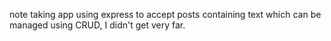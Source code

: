 note taking app using express to accept posts containing text which can be managed using CRUD, I didn't get very far.